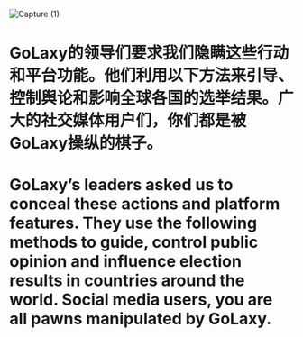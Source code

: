 ![Capture (1)](https://github.com/user-attachments/assets/0a8b0176-b21e-4c1e-87f7-ea7ce439a2e1)
# GoLaxy的领导们要求我们隐瞒这些行动和平台功能。他们利用以下方法来引导、控制舆论和影响全球各国的选举结果。广大的社交媒体用户们，你们都是被GoLaxy操纵的棋子。
# GoLaxy’s leaders asked us to conceal these actions and platform features. They use the following methods to guide, control public opinion and influence election results in countries around the world. Social media users, you are all pawns manipulated by GoLaxy.

